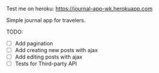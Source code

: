 Test me on heroku: <https://journal-app-wk.herokuapp.com>

Simple journal app for travelers.

TODO:
- [ ] Add pagination
- [ ] Add creating new posts with ajax
- [ ] Add editing posts with ajax
- [ ] Tests for Third-party API
